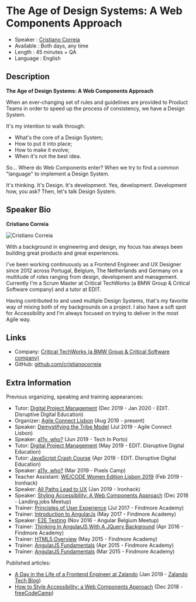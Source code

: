 The Age of Design Systems: A Web Components Approach
=========================

* Speaker   : [Cristiano Correia](https://pixels.camp/cristianocorreia)
* Available : Both days, any time
* Length    : 45 minutes + QA
* Language  : English

Description
-----------
**The Age of Design Systems: A Web Components Approach**

When an ever-changing set of rules and guidelines are provided to Product Teams in order to speed up the process of consistency, we have a Design System.
 
It's my intention to walk through:
- What's the core of a Design System;
- How to put it into place;
- How to make it evolve;
- When it's not the best idea.

So... Where do Web Components enter? When we try to find a common "language" to implement a Design System.

It's thinking. It's Design. It's development. Yes, development. Development how, you ask? Then, let's talk Design System.

Speaker Bio
-----------

**Cristiano Correia**

![Cristiano Correia](https://avatars3.githubusercontent.com/u/4750068?v=4)

With a background in engineering and design, my focus has always been building great products and great experiences.

I've been working continuously as a Frontend Engineer and UX Designer since 2012 across Portugal, Belgium, The Netherlands and Germany on a multitude of roles ranging from design, development and management. Currently I'm a Scrum Master at Critical TechWorks (a BMW Group & Critical Software company) and a tutor at EDIT.

Having contributed to and used multiple Design Systems, that's my favorite way of mixing both of my backgrounds on a project. I also have a soft spot for Accessibility and I'm always focused on trying to deliver in the most Agile way.

Links
-----

* Company: [Critical TechWorks (a BMW Group & Critical Software company)](https://www.criticaltechworks.com/)
* GitHub: [github.com/cristianocorreia](https://github.com/cristianocorreia)

Extra Information
-----------------

Previous organizing, speaking and training appearances:
* Tutor: [Digital Project Management](https://edit.com.pt/formacao/curso-intensivo-digital-project-management-projetos-digitais-lisboa/) (Dec 2019 - Jan 2020 - EDIT. Disruptive Digital Education)
* Organizer: [Agile Connect Lisbon](https://www.meetup.com/pt-BR/Agile-Connect-Lisbon/) (Aug 2019 - present)
* Speaker: [Demystifying the Tribe Model](http://meetu.ps/e/GWZFR/w6zSF/d) (Jul 2019 - Agile Connect Lisbon)
* Speaker: [a11y, who?](https://techinporto.com/) (Jun 2019 - Tech In Porto)
* Tutor: [Digital Project Management](https://edit.com.pt/formacao/curso-intensivo-digital-project-management-projetos-digitais-lisboa/) (May 2019 - EDIT. Disruptive Digital Education)
* Tutor: [JavaScript Crash Course](https://edit.com.pt/formacao/workshop-javascript-crash-course-lisboa/) (Apr 2019 - EDIT. Disruptive Digital Education)
* Speaker: [a11y, who?](https://pixels.camp/cristianocorreia) (Mar 2019 - Pixels Camp)
* Teacher Assistant: [WE/CODE Women Edition Lisbon 2019](https://www.startuplisboa.com/upcoming-events-1/wecodeironhack) (Feb 2019 - Ironhack)
* Speaker: [All Paths Lead to UX](https://www.meetup.com/ironhack-lisbon/events/258125917/) (Jan 2019 - Ironhack)
* Speaker: [Styling Accessibility: A Web Components Approach](https://www.meetup.com/landing_jobs/events/256720438/) (Dec 2018 - Landing.jobs Meetup)
* Trainer: [Principles of User Experience](http://academy.findmore.pt/learning-areas/development/principles-of-user-experience-ux) (Jul 2017 - Findmore Academy)
* Trainer: [Introduction to AngularJs](http://academy.findmore.pt/learning-areas/development/introduction-to-angularjs) (May 2017 - Findmore Academy)
* Speaker: [E2E Testing](https://www.meetup.com/de-DE/Angular-Belgium/events/235752358/) (Nov 2016 - Angular Belgium Meetup)
* Trainer: [Thinking In AngularJS With A JQuery Background](http://academy.findmore.pt/learning-areas/development/thinking-in-angularjs-with-a-jquery-background) (Apr 2016 - Findmore Academy)
* Trainer: [HTML5 Overview](http://academy.findmore.pt/learning-areas/development/html5-overview
) (May 2015 - Findmore Academy)
* Trainer: [AngularJS Fundamentals](http://academy.findmore.pt/learning-areas/development/angularjs-fundamentals-new-session) (Apr 2015 - Findmore Academy)
* Trainer: [AngularJS Fundamentals](http://academy.findmore.pt/learning-areas/development/angularjs-fundamentals
) (Mar 2015 - Findmore Academy)


Published articles:

* [A Day in the Life of a Frontend Engineer at Zalando](https://jobs.zalando.com/tech/blog/frontend-engineer-zalando/) (Jan 2019 - [Zalando Tech Blog](https://jobs.zalando.com/tech/blog/))
* [How to Style Accessibility: a Web Components Approach](https://medium.freecodecamp.org/styling-accessibility-a-web-components-approach-dc2aa8123eb2) (Dec 2018 - [freeCodeCamp]())
